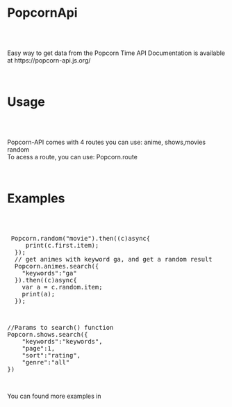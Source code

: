 <h1>PopcornApi</h1><br><br>
<p>
Easy way to get data from the Popcorn Time API
Documentation is available at https://popcorn-api.js.org/
</p><br>
<h1>Usage</h1><br><br>
<p>
Popcorn-API comes with 4 routes you can use: anime, shows,movies random<br>
To acess a route, you can use: Popcorn.route
</p><br>
<h1>Examples</h1><br><br>
<pre>
 Popcorn.random("movie").then((c)async{
     print(c.first.item);
  });
  // get animes with keyword ga, and get a random result
  Popcorn.animes.search({
    "keywords":"ga"
  }).then((c)async{
    var a = c.random.item;
    print(a);
  });
</pre><br>
<pre>
//Params to search() function
Popcorn.shows.search({
    "keywords":"keywords",
    "page":1,
    "sort":"rating",
    "genre":"all"
})
</pre>
<br>
<p>You can found more examples in </p>
